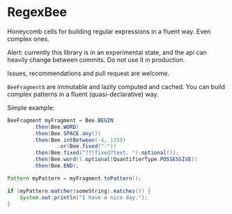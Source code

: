 # RegexBee

Honeycomb cells for building regular expressions in a fluent way.
Even complex ones.

Alert: currently this library is in an experimental state,
and the api can heavily change between commits.
Do not use it in production.

Issues, recommendations and pull request are welcome.

`BeeFragment`s are immutable and lazily computed and cached.
You can build complex patterns in a fluent (quasi-declarative) way.

Simple example:

```java
BeeFragment myFragment = Bee.BEGIN
        .then(Bee.WORD)
        .then(Bee.SPACE.any())
        .then(Bee.intBetween(-4, 1359)
                .or(Bee.fixed("-"))
        .then(Bee.fixed("??)fixed?text. ").optional());
        .then(Bee.word().optional(QuantifierType.POSSESSIVE))
        .then(Bee.END);

Pattern myPattern = myFragment.toPattern();

if (myPattern.matcher(someString).matches()) {
    System.out.println("I have a nice day.");
}
```